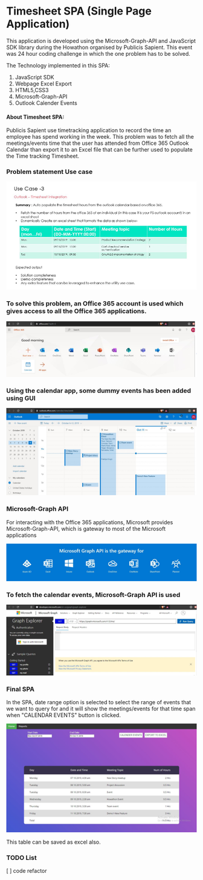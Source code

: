 # Timesheet SPA (Single Page Application)
This application is developed using the Microsoft-Graph-API and JavaScript SDK library during the Howathon organised by Publicis Sapient. This event was 24 hour coding challenge in which the one problem has to be solved.

The Technology implemented in this SPA:
1. JavaScript SDK
2. Webpage Excel Export
3. HTML5,CSS3
4. Microsoft-Graph-API
5. Outlook Calender Events

#### About Timesheet SPA:

Publicis Sapient use timetracking application to record the time an employee has spend working in the week. This problem was to fetch all the meetings/events time that the user has attended from Office 365 Outlook Calendar than export it to an Excel file that can be further used to populate the Time tracking Timesheet.

### Problem statement Use case
![Problem statement Use case](https://raw.githubusercontent.com/Prabhnith/TimeSheet/master/screenshots/outlook_timesheet_integration.JPG)

### To solve this problem, an Office 365 account is used which gives access to all the Office 365 applications.
![Office 365 account](https://raw.githubusercontent.com/Prabhnith/TimeSheet/master/screenshots/office365_mainpage.JPG)

### Using the calendar app, some dummy events has been added using GUI 
![Office 365 account](https://raw.githubusercontent.com/Prabhnith/TimeSheet/master/screenshots/outlook_calendar.JPG)

### Microsoft-Graph API
For interacting with the Office 365 applications, Microsoft provides Microsoft-Graph-API, which is gateway to most of the Microsoft applications

![microsoft_graph_API_gateway](https://raw.githubusercontent.com/Prabhnith/TimeSheet/master/screenshots/microsoft_graph_API_gateway.JPG)

### To fetch the calendar events, Microsoft-Graph API is used
![microsoft_graph_explorer.JPG](https://raw.githubusercontent.com/Prabhnith/TimeSheet/master/screenshots/microsoft_graph_explorer.JPG)

### Final SPA
In the SPA, date range option is selected to select the range of events that we want to query for and it will show the meetings/events for that time span when "CALENDAR EVENTS" button is clicked.  

![Homescreen](https://raw.githubusercontent.com/Prabhnith/TimeSheet/master/screenshots/homescreen.JPG)

This table can be saved as excel also.

### TODO List
[ ] code refactor
